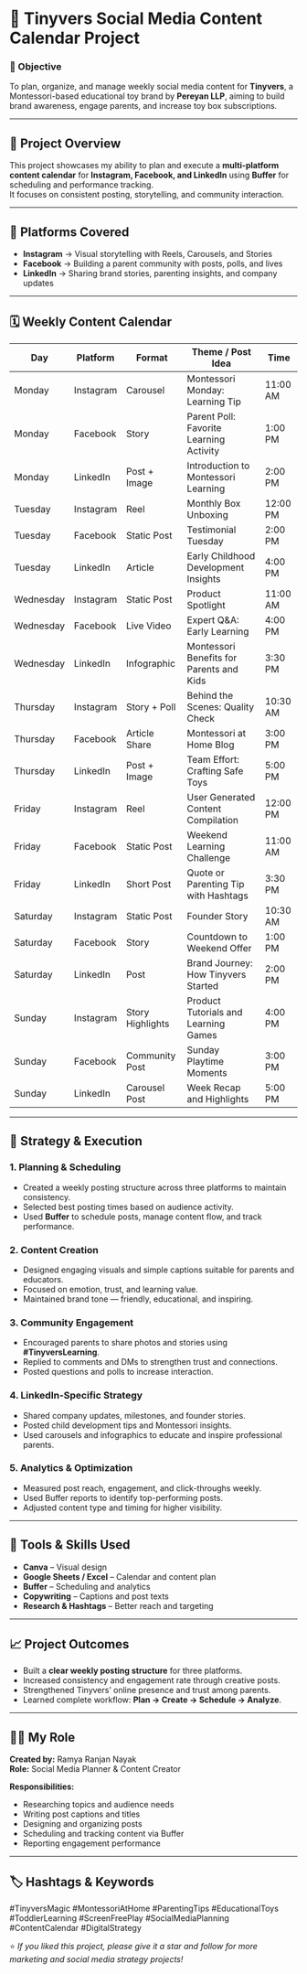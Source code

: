 # 📅 Tinyvers Social Media Content Calendar Project

### 🎯 Objective
To plan, organize, and manage weekly social media content for **Tinyvers**, a Montessori-based educational toy brand by **Pereyan LLP**, aiming to build brand awareness, engage parents, and increase toy box subscriptions.

---

## 🧩 Project Overview
This project showcases my ability to plan and execute a **multi-platform content calendar** for **Instagram, Facebook, and LinkedIn** using **Buffer** for scheduling and performance tracking.  
It focuses on consistent posting, storytelling, and community interaction.

---

## 📌 Platforms Covered
- **Instagram** → Visual storytelling with Reels, Carousels, and Stories  
- **Facebook** → Building a parent community with posts, polls, and lives  
- **LinkedIn** → Sharing brand stories, parenting insights, and company updates  

---

## 🗓 Weekly Content Calendar

| Day       | Platform   | Format               | Theme / Post Idea                               | Time     |
|------------|-------------|---------------------|-------------------------------------------------|----------|
| Monday     | Instagram  | Carousel            | Montessori Monday: Learning Tip                 | 11:00 AM |
| Monday     | Facebook   | Story               | Parent Poll: Favorite Learning Activity         | 1:00 PM  |
| Monday     | LinkedIn   | Post + Image        | Introduction to Montessori Learning             | 2:00 PM  |
| Tuesday    | Instagram  | Reel                | Monthly Box Unboxing                            | 12:00 PM |
| Tuesday    | Facebook   | Static Post         | Testimonial Tuesday                             | 2:00 PM  |
| Tuesday    | LinkedIn   | Article             | Early Childhood Development Insights            | 4:00 PM  |
| Wednesday  | Instagram  | Static Post         | Product Spotlight                               | 11:00 AM |
| Wednesday  | Facebook   | Live Video          | Expert Q&A: Early Learning                      | 4:00 PM  |
| Wednesday  | LinkedIn   | Infographic         | Montessori Benefits for Parents and Kids        | 3:30 PM  |
| Thursday   | Instagram  | Story + Poll        | Behind the Scenes: Quality Check                | 10:30 AM |
| Thursday   | Facebook   | Article Share       | Montessori at Home Blog                         | 3:00 PM  |
| Thursday   | LinkedIn   | Post + Image        | Team Effort: Crafting Safe Toys                 | 5:00 PM  |
| Friday     | Instagram  | Reel                | User Generated Content Compilation              | 12:00 PM |
| Friday     | Facebook   | Static Post         | Weekend Learning Challenge                      | 11:00 AM |
| Friday     | LinkedIn   | Short Post          | Quote or Parenting Tip with Hashtags            | 3:30 PM  |
| Saturday   | Instagram  | Static Post         | Founder Story                                   | 10:30 AM |
| Saturday   | Facebook   | Story               | Countdown to Weekend Offer                      | 1:00 PM  |
| Saturday   | LinkedIn   | Post                | Brand Journey: How Tinyvers Started             | 2:00 PM  |
| Sunday     | Instagram  | Story Highlights    | Product Tutorials and Learning Games            | 4:00 PM  |
| Sunday     | Facebook   | Community Post      | Sunday Playtime Moments                         | 3:00 PM  |
| Sunday     | LinkedIn   | Carousel Post       | Week Recap and Highlights                       | 5:00 PM  |

---

## 🧠 Strategy & Execution

### **1. Planning & Scheduling**
- Created a weekly posting structure across three platforms to maintain consistency.  
- Selected best posting times based on audience activity.  
- Used **Buffer** to schedule posts, manage content flow, and track performance.

### **2. Content Creation**
- Designed engaging visuals and simple captions suitable for parents and educators.  
- Focused on emotion, trust, and learning value.  
- Maintained brand tone — friendly, educational, and inspiring.

### **3. Community Engagement**
- Encouraged parents to share photos and stories using **#TinyversLearning**.  
- Replied to comments and DMs to strengthen trust and connections.  
- Posted questions and polls to increase interaction.

### **4. LinkedIn-Specific Strategy**
- Shared company updates, milestones, and founder stories.  
- Posted child development tips and Montessori insights.  
- Used carousels and infographics to educate and inspire professional parents.

### **5. Analytics & Optimization**
- Measured post reach, engagement, and click-throughs weekly.  
- Used Buffer reports to identify top-performing posts.  
- Adjusted content type and timing for higher visibility.

---

## 🧰 Tools & Skills Used
- **Canva** – Visual design  
- **Google Sheets / Excel** – Calendar and content plan  
- **Buffer** – Scheduling and analytics  
- **Copywriting** – Captions and post texts  
- **Research & Hashtags** – Better reach and targeting  

---

## 📈 Project Outcomes
- Built a **clear weekly posting structure** for three platforms.  
- Increased consistency and engagement rate through creative posts.  
- Strengthened Tinyvers’ online presence and trust among parents.  
- Learned complete workflow: **Plan → Create → Schedule → Analyze**.

---

## 👨‍💻 My Role
**Created by:** Ramya Ranjan Nayak  
**Role:** Social Media Planner & Content Creator  

**Responsibilities:**  
- Researching topics and audience needs  
- Writing post captions and titles  
- Designing and organizing posts  
- Scheduling and tracking content via Buffer  
- Reporting engagement performance  

---

## 🏷️ Hashtags & Keywords
#TinyversMagic #MontessoriAtHome #ParentingTips #EducationalToys #ToddlerLearning #ScreenFreePlay #SocialMediaPlanning #ContentCalendar #DigitalStrategy

⭐ *If you liked this project, please give it a star and follow for more marketing and social media strategy projects!*
